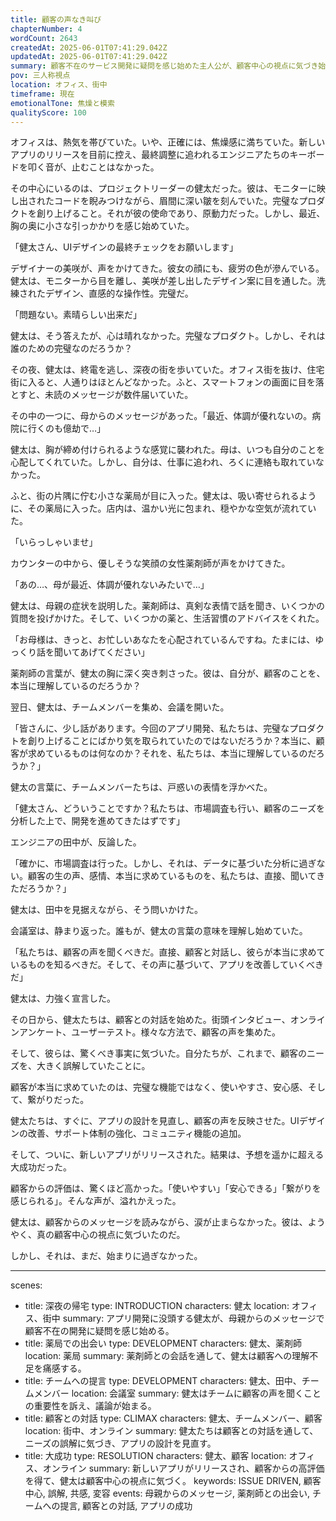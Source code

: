 ```yaml
---
title: 顧客の声なき叫び
chapterNumber: 4
wordCount: 2643
createdAt: 2025-06-01T07:41:29.042Z
updatedAt: 2025-06-01T07:41:29.042Z
summary: 顧客不在のサービス開発に疑問を感じ始めた主人公が、顧客中心の視点に気づき始める。
pov: 三人称視点
location: オフィス、街中
timeframe: 現在
emotionalTone: 焦燥と模索
qualityScore: 100
---
```


オフィスは、熱気を帯びていた。いや、正確には、焦燥感に満ちていた。新しいアプリのリリースを目前に控え、最終調整に追われるエンジニアたちのキーボードを叩く音が、止むことはなかった。

その中心にいるのは、プロジェクトリーダーの健太だった。彼は、モニターに映し出されたコードを睨みつけながら、眉間に深い皺を刻んでいた。完璧なプロダクトを創り上げること。それが彼の使命であり、原動力だった。しかし、最近、胸の奥に小さな引っかかりを感じ始めていた。

「健太さん、UIデザインの最終チェックをお願いします」

デザイナーの美咲が、声をかけてきた。彼女の顔にも、疲労の色が滲んでいる。健太は、モニターから目を離し、美咲が差し出したデザイン案に目を通した。洗練されたデザイン、直感的な操作性。完璧だ。

「問題ない。素晴らしい出来だ」

健太は、そう答えたが、心は晴れなかった。完璧なプロダクト。しかし、それは誰のための完璧なのだろうか？

その夜、健太は、終電を逃し、深夜の街を歩いていた。オフィス街を抜け、住宅街に入ると、人通りはほとんどなかった。ふと、スマートフォンの画面に目を落とすと、未読のメッセージが数件届いていた。

その中の一つに、母からのメッセージがあった。「最近、体調が優れないの。病院に行くのも億劫で…」

健太は、胸が締め付けられるような感覚に襲われた。母は、いつも自分のことを心配してくれていた。しかし、自分は、仕事に追われ、ろくに連絡も取れていなかった。

ふと、街の片隅に佇む小さな薬局が目に入った。健太は、吸い寄せられるように、その薬局に入った。店内は、温かい光に包まれ、穏やかな空気が流れていた。

「いらっしゃいませ」

カウンターの中から、優しそうな笑顔の女性薬剤師が声をかけてきた。

「あの…、母が最近、体調が優れないみたいで…」

健太は、母親の症状を説明した。薬剤師は、真剣な表情で話を聞き、いくつかの質問を投げかけた。そして、いくつかの薬と、生活習慣のアドバイスをくれた。

「お母様は、きっと、お忙しいあなたを心配されているんですね。たまには、ゆっくり話を聞いてあげてください」

薬剤師の言葉が、健太の胸に深く突き刺さった。彼は、自分が、顧客のことを、本当に理解しているのだろうか？

翌日、健太は、チームメンバーを集め、会議を開いた。

「皆さんに、少し話があります。今回のアプリ開発、私たちは、完璧なプロダクトを創り上げることにばかり気を取られていたのではないだろうか？本当に、顧客が求めているものは何なのか？それを、私たちは、本当に理解しているのだろうか？」

健太の言葉に、チームメンバーたちは、戸惑いの表情を浮かべた。

「健太さん、どういうことですか？私たちは、市場調査も行い、顧客のニーズを分析した上で、開発を進めてきたはずです」

エンジニアの田中が、反論した。

「確かに、市場調査は行った。しかし、それは、データに基づいた分析に過ぎない。顧客の生の声、感情、本当に求めているものを、私たちは、直接、聞いてきただろうか？」

健太は、田中を見据えながら、そう問いかけた。

会議室は、静まり返った。誰もが、健太の言葉の意味を理解し始めていた。

「私たちは、顧客の声を聞くべきだ。直接、顧客と対話し、彼らが本当に求めているものを知るべきだ。そして、その声に基づいて、アプリを改善していくべきだ」

健太は、力強く宣言した。

その日から、健太たちは、顧客との対話を始めた。街頭インタビュー、オンラインアンケート、ユーザーテスト。様々な方法で、顧客の声を集めた。

そして、彼らは、驚くべき事実に気づいた。自分たちが、これまで、顧客のニーズを、大きく誤解していたことに。

顧客が本当に求めていたのは、完璧な機能ではなく、使いやすさ、安心感、そして、繋がりだった。

健太たちは、すぐに、アプリの設計を見直し、顧客の声を反映させた。UIデザインの改善、サポート体制の強化、コミュニティ機能の追加。

そして、ついに、新しいアプリがリリースされた。結果は、予想を遥かに超える大成功だった。

顧客からの評価は、驚くほど高かった。「使いやすい」「安心できる」「繋がりを感じられる」。そんな声が、溢れかえった。

健太は、顧客からのメッセージを読みながら、涙が止まらなかった。彼は、ようやく、真の顧客中心の視点に気づいたのだ。

しかし、それは、まだ、始まりに過ぎなかった。

---
scenes:
  - title: 深夜の帰宅
    type: INTRODUCTION
    characters: 健太
    location: オフィス、街中
    summary: アプリ開発に没頭する健太が、母親からのメッセージで顧客不在の開発に疑問を感じ始める。
  - title: 薬局での出会い
    type: DEVELOPMENT
    characters: 健太、薬剤師
    location: 薬局
    summary: 薬剤師との会話を通して、健太は顧客への理解不足を痛感する。
  - title: チームへの提言
    type: DEVELOPMENT
    characters: 健太、田中、チームメンバー
    location: 会議室
    summary: 健太はチームに顧客の声を聞くことの重要性を訴え、議論が始まる。
  - title: 顧客との対話
    type: CLIMAX
    characters: 健太、チームメンバー、顧客
    location: 街中、オンライン
    summary: 健太たちは顧客との対話を通して、ニーズの誤解に気づき、アプリの設計を見直す。
  - title: 大成功
    type: RESOLUTION
    characters: 健太、顧客
    location: オフィス、オンライン
    summary: 新しいアプリがリリースされ、顧客からの高評価を得て、健太は顧客中心の視点に気づく。
keywords: ISSUE DRIVEN, 顧客中心, 誤解, 共感, 変容
events: 母親からのメッセージ, 薬剤師との出会い, チームへの提言, 顧客との対話, アプリの成功